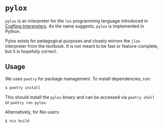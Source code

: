 # `pylox`

`pylox` is an interpreter for the `lox` programming language introduced in [Crafting Interpreters](https://craftinginterpreters.com/). As the name suggests, `pylox` is implemented in Python.

Pylox exists for pedagogical purposes and closely mirrors the `jlox` interpreter from the textbook. It is not meant to be fast or feature-complete, but it is hopefully correct.

## Usage

We uses `poetry` for package management. To install dependencies, run:

```bash
$ poetry install
```
This should install the `pylox` binary and can be accessed via `poetry shell` or `poetry run pylox`.

Alternatively, for Nix users:
```bash
$ nix build
```
